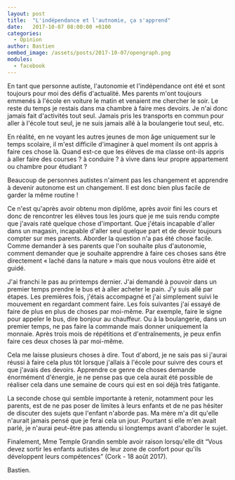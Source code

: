 ```yaml
---
layout: post
title:  "L'indépendance et l'autnomie, ça s'apprend"
date:   2017-10-07 08:00:00 +0100
categories: 
  - Opinion
author: Bastien
oembed_image: /assets/posts/2017-10-07/opengraph.png
modules:
  - facebook
---
```


En tant que personne autiste, l'autonomie et l'indépendance ont été et sont
 toujours pour moi des défis d'actualité.
Mes parents m'ont toujours emmenés à l'école en voiture le matin et venaient me chercher
le soir. Le reste du temps je restais dans ma chambre à faire mes devoirs.
Je n'ai donc jamais fait d'activités tout seul. Jamais pris les transports en commun pour aller à l'école tout seul, je ne suis jamais allé à la boulangerie tout seul, etc.

En réalité, en ne voyant les autres jeunes de mon âge uniquement sur le temps scolaire, il m'est difficile d'imaginer
à quel moment ils ont appris à faire ces chose là. Quand est-ce que les élèves de ma classe ont-ils appris à aller faire des courses&nbsp;? à conduire&nbsp;? à vivre dans leur propre appartement ou chambre pour étudiant&nbsp;?

Beaucoup de personnes autistes n'aiment pas les changement
et apprendre à devenir autonome est un changement. Il est donc bien plus facile de garder la même routine&nbsp;!

Ce n'est qu'après avoir obtenu mon diplôme, après avoir fini les cours et donc de rencontrer les élèves tous les jours que je me suis rendu compte que j'avais raté quelque chose d'important.
Que j'étais incapable d'aller dans un magasin, incapable d'aller seul quelque part et de devoir toujours compter sur mes parents.
Aborder la question n'a pas été chose facile. Comme demander à ses parents que l'on souhaite plus d'autonomie, comment demander que je souhaite apprendre à faire ces choses
sans être directement «&nbsp;laché dans la nature&nbsp;» mais que nous voulons être aidé et guidé.

J'ai franchi le pas au printemps dernier. J'ai demandé à pouvoir dans un premier temps prendre le bus et à aller acheter le pain.
J'y suis allé par étapes. Les premières fois, j'étais accompagné et j'ai simplement suivi le mouvement en regardant comment faire.
Les fois suivantes j'ai essayé de faire de plus en plus de choses par moi-même.
Par exemple, faire le signe pour appeler le bus, dire bonjour au chauffeur. Ou à la boulangerie, dans un premier temps, ne pas faire la commande mais donner uniquement la monnaie.
Après trois mois de répétitions et d'entraînements, je peux enfin faire ces deux choses là par moi-même.

<div class="center">
 <amp-facebook width="560" height="432" data-href="https://www.facebook.com/100011387942681/videos/vb.100011387942681/528502950872632/?type=2&theater"></amp-facebook>
</div>

Cela me laisse plusieurs choses à dire.
Tout d'abord, je ne sais pas si j'aurai réussi à faire cela plus tôt lorsque j'allais à l'école pour suivre des cours et que j'avais des devoirs.
Apprendre ce genre de choses demande énormément d'énergie, je ne pense pas que cela aurait été possible de réaliser cela dans une semaine de cours qui est en soi déjà très fatigante.

La seconde chose qui semble importante à retenir, notamment pour les parents, est de ne pas poser de limites à leurs enfants et de ne pas hésiter de discuter des sujets que l'enfant n'aborde pas.
Ma mère m'a dit qu'elle n'aurait jamais pensé que je ferai cela un jour. Pourtant si elle m'en avait parlé, je n'aurai peut-être pas attendu si longtemps avant d'aborder le sujet.

Finalement, Mme Temple Grandin semble avoir raison lorsqu'elle dit <q>Vous devez sortir les enfants autistes de leur zone de confort pour qu'ils développent leurs compétences</q> (Cork - 18 août 2017). 

Bastien.
